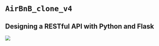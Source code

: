 # `AirBnB_clone_v4`



## Designing a RESTful API with Python and Flask

![](https://bykowski.pl/wp-content/uploads/2021/06/api-przyklad-dzialania-1.jpg)
